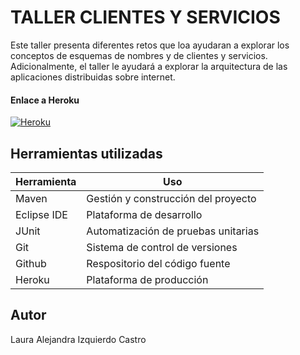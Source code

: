 # TALLER CLIENTES Y SERVICIOS
Este taller presenta diferentes retos que loa ayudaran a explorar los conceptos de esquemas de nombres y de clientes y servicios. Adicionalmente, el taller le ayudará a explorar la arquitectura de las aplicaciones distribuidas sobre internet.

#### Enlace a Heroku
[![Heroku](https://img.icons8.com/color/48/000000/heroku.png)](https://sparkwebapp-taller01.herokuapp.com)

## Herramientas utilizadas

| Herramienta | Uso |
| ------ | ------ |
| Maven | Gestión y construcción del proyecto |
| Eclipse IDE | Plataforma de desarrollo |
| JUnit | Automatización de pruebas unitarias |
| Git | Sistema de control de versiones |
| Github | Respositorio del código fuente |
| Heroku | Plataforma de producción |

## Autor
Laura Alejandra Izquierdo Castro
